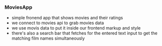 ### MoviesApp

- simple fronend app that shows movies and their ratings
- we connect to movies api to grab movies data 
- we use movis data to put it inside our frontend markup and style
- there's also a search bar that fetches for the entered text input to get the matching film names simultaneously 
